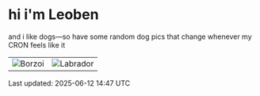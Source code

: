 # hi i'm Leoben

and i like dogs—so have some random dog pics that change whenever my CRON feels like it

|  |  |
|--------|----------|
| ![Borzoi](https://random-dog-vercel.vercel.app/api/random-borzoi?v=1749739656) | ![Labrador](https://random-dog-vercel.vercel.app/api/random-labrador?v=1749739656) |

Last updated: 2025-06-12 14:47 UTC
